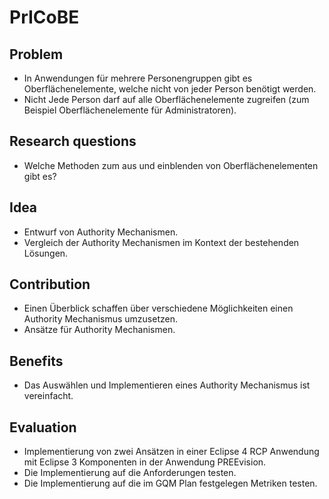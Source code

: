 # PrICoBE

## Problem
* In Anwendungen für mehrere Personengruppen gibt es Oberflächenelemente, welche nicht von jeder Person benötigt werden.
* Nicht Jede Person darf auf alle Oberflächenelemente zugreifen (zum Beispiel Oberflächenelemente für Administratoren).
## Research questions
* Welche Methoden zum aus und einblenden von Oberflächenelementen gibt es?
## Idea
* Entwurf von Authority Mechanismen.
* Vergleich der Authority Mechanismen im Kontext der bestehenden Lösungen.
## Contribution
* Einen Überblick schaffen über verschiedene Möglichkeiten einen Authority Mechanismus umzusetzen.
* Ansätze für Authority Mechanismen.
## Benefits
* Das Auswählen und Implementieren eines Authority Mechanismus ist vereinfacht.
## Evaluation
* Implementierung von zwei Ansätzen in einer Eclipse 4 RCP Anwendung mit Eclipse 3 Komponenten in der Anwendung PREEvision.
* Die Implementierung auf die Anforderungen testen.
* Die Implementierung auf die im GQM Plan festgelegen Metriken testen.
